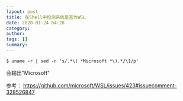 ```yaml
---
layout: post
title: 在Shell中检测系统是否为WSL
date: 2020-01-24 04:28
category: 
author: 
tags: []
summary: 
---
```


```shell
$ uname -r | sed -n 's/.*\( *Microsoft *\).*/\1/p'
```
会输出"Microsoft"

参考：
https://github.com/microsoft/WSL/issues/423#issuecomment-328526847